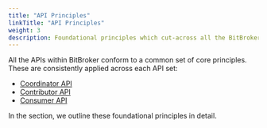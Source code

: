 ```yaml
---
title: "API Principles"
linkTitle: "API Principles"
weight: 3
description: Foundational principles which cut-across all the BitBroker API sets
---
```


All the APIs within BitBroker conform to a common set of core principles. These are consistently applied across each API set:

* [Coordinator API](/docs/coordinator/)
* [Contributor API](/docs/contributor/)
* [Consumer API](/docs/consumer/)

In the section, we outline these foundational principles in detail.
